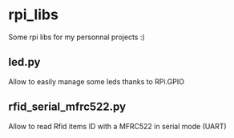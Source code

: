 rpi_libs
========

Some rpi libs for my personnal projects :)


led.py
------

Allow to easily manage some leds thanks to RPi.GPIO



rfid_serial_mfrc522.py
----------------------

Allow to read Rfid items ID with a MFRC522 in serial mode (UART)
